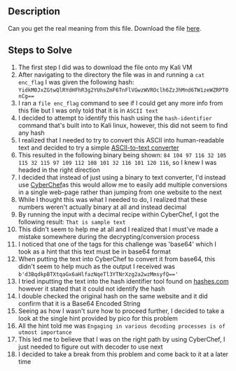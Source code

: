 ## Description
Can you get the real meaning from this file. Download the file [here](https://artifacts.picoctf.net/c_titan/110/enc_flag).

## Steps to Solve
1. The first step I did was to download the file onto my Kali VM
2. After navigating to the directory the file was in and running a `cat enc_flag` I was given the following hash: `YidkM0JxZGtwQlRYdHFhR3g2YUhsZmF6TnFlVGwzWVROclh6ZzJhMnd6TW1zeWZRPT0nCg==`
3. I ran a `file enc_flag` command to see if I could get any more info from this file but I was only told that it is in `ASCII text`
4. I decided to attempt to identify this hash using the `hash-identifier` command that's built into to Kali linux, however, this did not seem to find any hash
5. I realized that I needed to try to convert this ASCII into human-readable text and decided to try a simple [ASCII-to-text converter](https://www.duplichecker.com/ascii-to-text.php)
6. This resulted in the following binary being shown: `84 104 97 116 32 105 115 32 115 97 109 112 108 101 32 116 101 120 116`, so I knew I was headed in the right direction
7. I decided that instead of just using a binary to text converter, I'd instead use [CyberChef](https://gchq.github.io/CyberChef/)as this would allow me to easily add multiple conversions in a single web-page rather than jumping from one website to the next
8. While I thought this was what I needed to do, I realized that these numbers weren't actually binary at all and instead decimal
9. By running the input with a decimal recipe within CyberChef, I got the following result: `That is sample text`
10. This didn't seem to help me at all and I realized that I must've made a mistake somewhere during the decrypting/conversion process
11. I noticed that one of the tags for this challenge was 'base64' which I took as a hint that this text must be in base64 format
12. When putting the text into CyberChef to convert it from base64, this didn't seem to help much as the output I received was `b'd3BqdkpBTXtqaGx6aHlfazNqeTl3YTNrXzg2a2wzMmsyfQ=='`
13. I tried inputting the text into the hash identifier tool found on [hashes.com](https://hashes.com/en/tools/hash_identifier) however it stated that it could not identify the hash
14. I double checked the original hash on the same website and it did confirm that it is a Base64 Encoded String
15. Seeing as how I wasn't sure how to proceed further, I decided to take a look at the single hint provided by pico for this problem
16. All the hint told me was `Engaging in various decoding processes is of utmost importance`
17. This led me to believe that I was on the right path by using CyberChef, I just needed to figure out with decoder to use next
18. I decided to take a break from this problem and come back to it at a later time